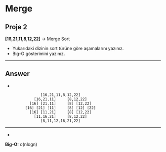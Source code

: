 # Merge
## Proje 2
**[16,21,11,8,12,22]** -> Merge Sort
- Yukarıdaki dizinin sort türüne göre aşamalarını yazınız.
- Big-O gösterimini yazınız.
---
## Answer
- 
```
                [16,21,11,8,12,22]
             [16,21,11]     [8,12,22]
           [16] [21,11]     [8] [12,22]
         [16] [21] [11]     [8] [12] [22]
           [16] [11,21]     [8] [12,22]
             [11,16,21]     [8,12,22]
                [8,11,12,16,21,22]
```
---
- 
**Big-O:** o(nlogn)